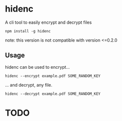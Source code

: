 # hidenc

A cli tool to easily encrypt and decrypt files

```
npm install -g hidenc
```

note: this version is not compatible with version <=0.2.0

## Usage

hidenc can be used to encrypt...

```
hidenc --encrypt example.pdf SOME_RANDOM_KEY
```

... and decrypt, any file.

```
hidenc --decrypt example.pdf SOME_RANDOM_KEY
```

# TODO